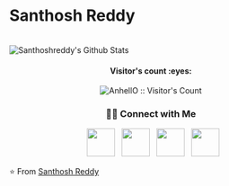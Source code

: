 # Santhosh Reddy
<br>
<img align="center" src="https://github-readme-stats.vercel.app/api?username=santhoshreddy0&include_all_commits=true&count_private=true&show_icons=true&line_height=20&title_color=7A7ADB&icon_color=2234AE&text_color=D3D3D3&bg_color=0,000000,130F40&hide=contribs,prs" alt="Santhoshreddy's Github Stats">

</br>
<h4 align="center">Visitor's count :eyes:</h4>

<p align="center"><img src="https://profile-counter.glitch.me/{santhoshreddy0}/count.svg" alt="AnhellO :: Visitor's Count" /></p>

<h3 align="center"> 🤝🏻 Connect with Me </h3>

<p align="center">
&nbsp; <a href="https://twitter.com/itsme_santhoshd" target="_blank" rel="noopener noreferrer"><img src="https://img.icons8.com/plasticine/100/000000/twitter.png" width="50" /></a>  
&nbsp; <a href="https://www.instagram.com/itsme_karikalan/" target="_blank" rel="noopener noreferrer"><img src="https://img.icons8.com/plasticine/100/000000/instagram-new.png" width="50" /></a>  
&nbsp; <a href="https://www.linkedin.com/in/santhoshdkumar/" target="_blank" rel="noopener noreferrer"><img src="https://img.icons8.com/plasticine/100/000000/linkedin.png" width="50" /></a>
&nbsp; <a href="mailto:mail2myweb@gmail.com" target="_blank" rel="noopener noreferrer"><img src="https://img.icons8.com/plasticine/100/000000/gmail.png"  width="50" /></a>
</p>

⭐️ From [Santhosh Reddy](https://github.com/santhoshreddy0)

